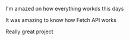 I'm amazed on how everything workds this days

It was amazing to know how Fetch API works

Really great project
